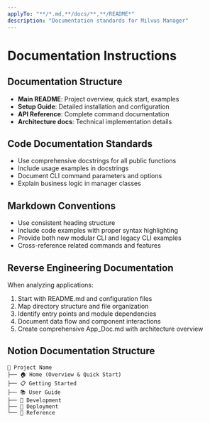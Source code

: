 ```yaml
---
applyTo: "**/*.md,**/docs/**,**/README*"
description: "Documentation standards for Milvus Manager"
---
```


# Documentation Instructions

## Documentation Structure
- **Main README**: Project overview, quick start, examples
- **Setup Guide**: Detailed installation and configuration
- **API Reference**: Complete command documentation
- **Architecture docs**: Technical implementation details

## Code Documentation Standards
- Use comprehensive docstrings for all public functions
- Include usage examples in docstrings
- Document CLI command parameters and options
- Explain business logic in manager classes

## Markdown Conventions
- Use consistent heading structure
- Include code examples with proper syntax highlighting
- Provide both new modular CLI and legacy CLI examples
- Cross-reference related commands and features

## Reverse Engineering Documentation
When analyzing applications:
1. Start with README.md and configuration files
2. Map directory structure and file organization
3. Identify entry points and module dependencies
4. Document data flow and component interactions
5. Create comprehensive App_Doc.md with architecture overview

## Notion Documentation Structure
```
📁 Project Name
├── 🏠 Home (Overview & Quick Start)
├── 📋 Getting Started
├── 📚 User Guide
├── 🔧 Development
├── 🚀 Deployment
└── 📖 Reference
```
